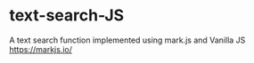 # text-search-JS
A text search function implemented using mark.js and Vanilla JS
https://markjs.io/
